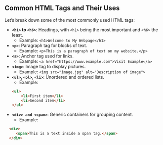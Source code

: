 ## Common HTML Tags and Their Uses

Let’s break down some of the most commonly used HTML tags:

* **`<h1>` to `<h6>`**: Headings, with `<h1>` being the most important and `<h6>` the least.
    * Example: `<h1>Welcome to My Webpage</h1>`
* **`<p>`**: Paragraph tag for blocks of text.
    * Example: `<p>This is a paragraph of text on my website.</p>`
* **`<a>`**: Anchor tag used for links.
    * Example: `<a href="https://www.example.com">Visit Example</a>`
* **`<img>`**: Image tag to display pictures.
    * Example: `<img src="image.jpg" alt="Description of image">`
* **`<ul>`, `<ol>`, `<li>`**: Unordered and ordered lists.
    * Example:
  ```html
  <ul>
      <li>First item</li>
      <li>Second item</li>
  </ul>
  ```
* **`<div> and <span>`**: Generic containers for grouping content.
    * Example:

```html
  <div>
     <span>This is a text inside a span tag.</span>
  </div>
```
